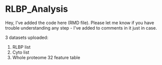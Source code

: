 # RLBP_Analysis

Hey, I've added the code here (RMD file). Please let me know if you have trouble understanding any step - I've added to comments in it just in case.

3 datasets uploaded:

1) RLBP list
2) Cyto list
3) Whole proteome 32 feature table
